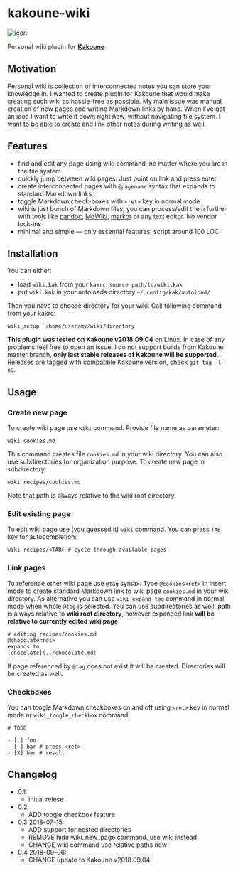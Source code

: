 # kakoune-wiki

![icon](kakoune-wiki.png)

Personal wiki plugin for [**Kakoune**](http://kakoune.org/)

## Motivation

Personal wiki is collection of interconnected notes you can store your
knowledge in. I wanted to create plugin for Kakoune that would make creating
such wiki as hassle-free as possible. My main issue was manual creation of
new pages and writing Markdown links by hand. When I've got an idea I want
to write it down right now, without navigating file system.  I want to be
able to create and link other notes during writing as well.

## Features

- find and edit any page using wiki command, no matter where you are in
the file system
- quickly jump between wiki pages. Just point on link and press enter
- create interconnected pages with `@pagename` syntax that expands to standard Markdown links
- toggle Markdown check-boxes with `<ret>` key in normal mode
- wiki is just bunch of Markdown files, you can process/edit them further
with tools like [pandoc](https://pandoc.org/),
[MdWiki](http://dynalon.github.io/mdwiki/),
[markor](https://github.com/gsantner/markor) or any text editor. No vendor lock-ins
- minimal and simple — only essential features, script around 100 LOC

## Installation

You can either:

- load `wiki.kak` from your `kakrc`: `source path/to/wiki.kak`
- put `wiki.kak` in your autoloads directory `~/.config/kak/autoload/`

Then you have to choose directory for your wiki. Call following command from
your kakrc:

```
wiki_setup `/home/user/my/wiki/directory`
```

**This plugin was tested on Kakoune v2018.09.04** on Linux. In case of
any problems feel free to open an issue. I do not support builds from
Kakoune master branch, **only last stable releases of Kakoune will be
supported**. Releases are tagged with compatible Kakoune version, check
`git tag -l -n9`.

## Usage

### Create new page

To create wiki page use `wiki` command. Provide file name as parameter:

```
wiki cookies.md
```

This command creates file `cookies.md` in your wiki directory. You can also use
subdirectories for organization purpose. To create new page in subdirectory:
```
wiki recipes/cookies.md
```

Note that path is always relative to the wiki root directory.

### Edit existing page

To edit wiki page use (you guessed it) `wiki` command. You can press `TAB` key for autocompletion:

```
wiki recipes/<TAB> # cycle through available pages
```

### Link pages

To reference other wiki page use `@tag` syntax. Type `@cookies<ret>` in insert
mode to create standard Markdown link to wiki page `cookies.md` in your wiki
directory. As alternative you can use `wiki_expand_tag` command in normal
mode when whole `@tag` is selected.  You can use subdirectories as well,
path is always relative to **wiki root directory**, however expanded link
**will be relative to currently edited wiki page**:

```
# editing recipes/cookies.md
@chocolate<ret> 
expands to
[chocolate](../chocolate.md)
```

If page referenced by `@tag` does not exist it will be created. Directories
will be created as well.

### Checkboxes

You can toogle Markdown checkboxes on and off using `<ret>` key in normal mode or `wiki_toogle_checkbox` command:

```
# TODO

- [ ] foo
- [ ] bar # press <ret>
- [X] bar # result

```

## Changelog 

- 0.1:
	- initial relese
- 0.2:
	- ADD toogle checkbox feature
- 0.3 2018-07-15:
	- ADD support for nested directories	
	- REMOVE hide wiki_new_page command, use wiki instead
	- CHANGE wiki command use relative paths now
- 0.4 2018-09-06:
	- CHANGE update to Kakoune v2018.09.04


